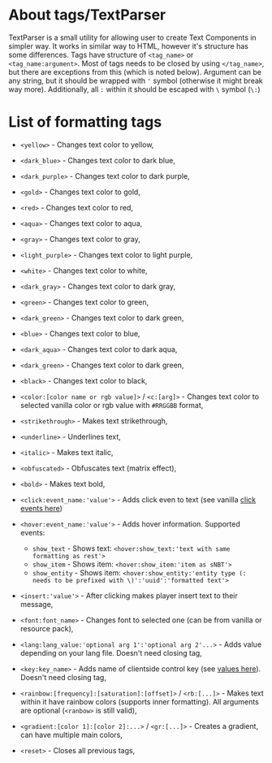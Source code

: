 # About tags/TextParser
TextParser is a small utility for allowing user to create Text Components in simpler way.
It works in similar way to HTML, however it's structure has some differences.
Tags have structure of `<tag_name>` or `<tag_name:argument>`. Most of tags needs to be closed by using `</tag_name>`,
but there are exceptions from this (which is noted below). Argument can be any string, but it should be
wrapped with `'` symbol (otherwise it might break way more). Additionally, all `:` within it should be escaped with `\` symbol (`\:`)

# List of formatting tags
- `<yellow>` - Changes text color to yellow,
- `<dark_blue>` - Changes text color to dark blue,
- `<dark_purple>` - Changes text color to dark purple,
- `<gold>` - Changes text color to gold,
- `<red>` - Changes text color to red,
- `<aqua>` - Changes text color to aqua,
- `<gray>` - Changes text color to gray,
- `<light_purple>` - Changes text color to light purple,
- `<white>` - Changes text color to white,
- `<dark_gray>` - Changes text color to dark gray,
- `<green>` - Changes text color to green,
- `<dark_green>` - Changes text color to dark green,
- `<blue>` - Changes text color to blue,
- `<dark_aqua>` - Changes text color to dark aqua,
- `<dark_green>` - Changes text color to dark green,
- `<black>` - Changes text color to black,
- `<color:[color name or rgb value]>` / `<c:[arg]>` - Changes text color to selected vanilla color or rgb value with `#RRGGBB` format,

- `<strikethrough>` - Makes text strikethrough,
- `<underline>` - Underlines text,
- `<italic>` - Makes text italic,
- `<obfuscated>` - Obfuscates text (matrix effect),
- `<bold>` - Makes text bold,

- `<click:event_name:'value'>` - Adds click even to text (see vanilla [click events here](https://minecraft.fandom.com/wiki/Raw_JSON_text_format))
- `<hover:event_name:'value'>` - Adds hover information. Supported events:
  - `show_text` - Shows text: `<hover:show_text:'text with same formatting as rest'>`
  - `show_item` - Shows item: `<hover:show_item:'item as sNBT'>`
  - `show_entity` - Shows item: `<hover:show_entity:'entity type (: needs to be prefixed with \)':'uuid':'formatted text'>`

- `<insert:'value'>` - After clicking makes player insert text to their message,

- `<font:font_name>` - Changes font to selected one (can be from vanilla or resource pack),
- `<lang:lang_value:'optional arg 1':'optional arg 2'...>` - Adds value depending on your lang file. Doesn't need closing tag,
- `<key:key_name>` - Adds name of clientside control key (see [values here](https://minecraft.fandom.com/wiki/Controls#Configurable_controls)). Doesn't need closing tag,

- `<rainbow:[frequency]:[saturation]:[offset]>` / `<rb:[...]>` - Makes text within it have rainbow colors (supports inner formatting). All arguments are optional (`<ranbow>` is still valid),
- `<gradient:[color 1]:[color 2]:...>` / `<gr:[...]>` - Creates a gradient, can have multiple main colors,

- `<reset>` - Closes all previous tags,
